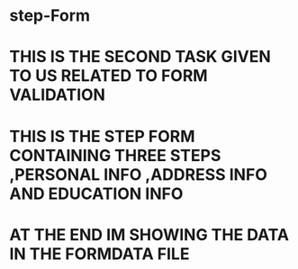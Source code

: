 # step-Form
#   THIS IS THE SECOND TASK GIVEN TO US RELATED TO FORM VALIDATION
#   THIS IS THE STEP FORM CONTAINING THREE STEPS ,PERSONAL INFO ,ADDRESS INFO AND EDUCATION INFO
#   AT THE END IM SHOWING THE DATA IN THE FORMDATA FILE